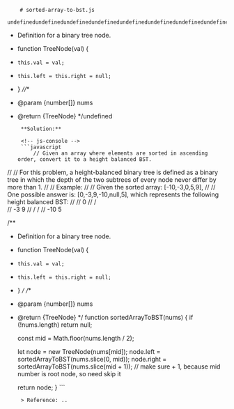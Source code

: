 
        # sorted-array-to-bst.js
        undefinedundefinedundefinedundefinedundefinedundefinedundefinedundefinedundefinedundefinedundefinedundefinedundefinedundefinedundefined/**
 * Definition for a binary tree node.
 * function TreeNode(val) {
 *     this.val = val;
 *     this.left = this.right = null;
 * }
 *//**
 * @param {number[]} nums
 * @return {TreeNode}
 */undefined
        
        **Solution:**
        
        <!-- js-console -->
        ```javascript
            // Given an array where elements are sorted in ascending order, convert it to a height balanced BST.
//
// For this problem, a height-balanced binary tree is defined as a binary tree in which the depth of the two subtrees of every node never differ by more than 1.
//
// Example:
//
// Given the sorted array: [-10,-3,0,5,9],
//
// One possible answer is: [0,-3,9,-10,null,5], which represents the following height balanced BST:
//
//       0
//      / \
//    -3   9
//    /   /
//  -10  5

/**
 * Definition for a binary tree node.
 * function TreeNode(val) {
 *     this.val = val;
 *     this.left = this.right = null;
 * }
 */
/**
 * @param {number[]} nums
 * @return {TreeNode}
 */
function sortedArrayToBST(nums) {
    if (!nums.length) return null;

    const mid = Math.floor(nums.length / 2);

    let node = new TreeNode(nums[mid]);
    node.left = sortedArrayToBST(nums.slice(0, mid));
    node.right = sortedArrayToBST(nums.slice(mid + 1)); // make sure + 1, because mid number is root node, so need skip it

    return node;
}
        ```
        
        > Reference: ..
        
        
